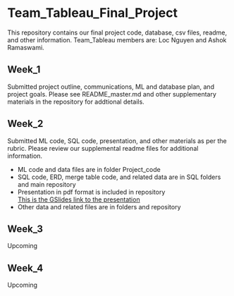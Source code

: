 # Team_Tableau_Final_Project  
This repository contains our final project code, database, csv files, readme, and other information. Team_Tableau members are: Loc Nguyen and Ashok Ramaswami.  

## Week_1  
Submitted project outline, communications, ML and database plan, and project goals. Please see README_master.md and other supplementary materials in the repository for addtional details.  

## Week_2  
Submitted ML code, SQL code, presentation, and other materials as per the rubric. Please review our supplemental readme files for additional information.  

* ML code and data files are in folder Project_code  
* SQL code, ERD, merge table code, and related data are in SQL folders and main repository    
* Presentation in pdf format is included in repository  
[This is the GSlides link to the presentation](https://docs.google.com/presentation/d/1hAxS7EPKCvkDF0gaE0cOq2wyhXx_fzK4gBUPGlQOuKY/edit?usp=sharing)  
* Other data and related files are in folders and repository  

## Week_3
Upcoming  

## Week_4  
Upcoming
